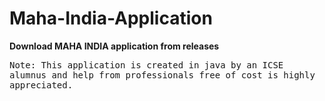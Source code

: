 # Maha-India-Application


**Download MAHA INDIA application from releases**


<kbd>Note: This application is created in java by an ICSE alumnus and help from professionals free of cost is highly appreciated.</kbd>
